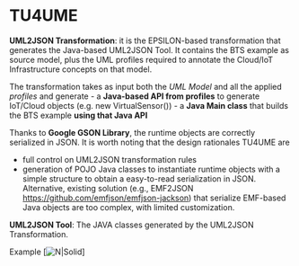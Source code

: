 # TU4UME

**UML2JSON Transformation**: it is the EPSILON-based transformation that generates the Java-based UML2JSON Tool. It contains the BTS example as source model, plus the UML profiles required to annotate the Cloud/IoT Infrastructure concepts on that model. 

The transformation takes as input both the *UML Model* and all the applied *profiles* and generate 
    - a **Java-based API from profiles** to generate IoT/Cloud objects (e.g. new VirtualSensor()) 
    - a **Java Main class** that builds the BTS example **using that Java API**

Thanks to **Google GSON Library**, the runtime objects are correctly serialized in JSON.
It is worth noting that the design rationales TU4UME are 
- full control on UML2JSON transformation rules
- generation of POJO Java classes to instantiate runtime objects with a simple structure to obtain a easy-to-read serialization in JSON. 
Alternative, existing solution (e.g., EMF2JSON https://github.com/emfjson/emfjson-jackson) that serialize EMF-based Java objects are too complex, with limited customization.

**UML2JSON Tool**: The JAVA classes generated by the UML2JSON Transformation.

Example
[![N|Solid](https://github.com/tuwiendsg/COMOT4U/blob/master/docs/figures/example_fig1.PNG)]
